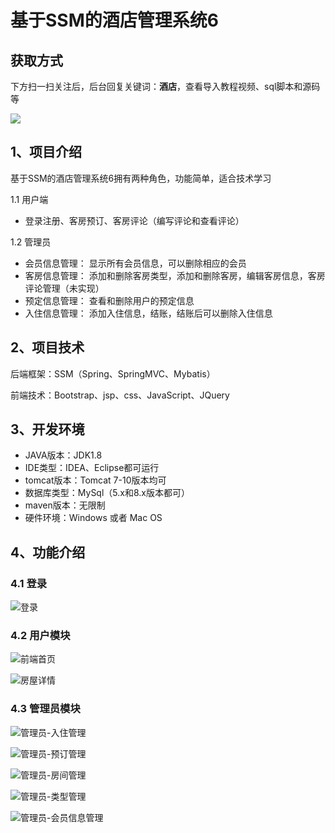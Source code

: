 # 基于SSM的酒店管理系统6
## 获取方式

下方扫一扫关注后，后台回复关键词：**酒店**，查看导入教程视频、sql脚本和源码等

 ![](https://www.codeshop.fun/Typora-Images/202205281253739.png)

## 1、项目介绍

基于SSM的酒店管理系统6拥有两种角色，功能简单，适合技术学习

1.1 用户端

* 登录注册、客房预订、客房评论（编写评论和查看评论）

1.2 管理员

* 会员信息管理： 显示所有会员信息，可以删除相应的会员
* 客房信息管理： 添加和删除客房类型，添加和删除客房，编辑客房信息，客房评论管理（未实现）
* 预定信息管理： 查看和删除用户的预定信息
* 入住信息管理： 添加入住信息，结账，结账后可以删除入住信息


## 2、项目技术

后端框架：SSM（Spring、SpringMVC、Mybatis）

前端技术：Bootstrap、jsp、css、JavaScript、JQuery

## 3、开发环境

- JAVA版本：JDK1.8
- IDE类型：IDEA、Eclipse都可运行
- tomcat版本：Tomcat 7-10版本均可
- 数据库类型：MySql（5.x和8.x版本都可） 
- maven版本：无限制
- 硬件环境：Windows 或者 Mac OS


## 4、功能介绍

### 4.1 登录

![登录](https://www.codeshop.fun/Typora-Images/202208071843190.jpg)

### 4.2 用户模块

![前端首页](https://www.codeshop.fun/Typora-Images/202208071843762.jpg)

![房屋详情](https://www.codeshop.fun/Typora-Images/202208071843479.jpg)

### 4.3 管理员模块

![管理员-入住管理](https://www.codeshop.fun/Typora-Images/202208071843999.jpg)

![管理员-预订管理](https://www.codeshop.fun/Typora-Images/202208071843534.jpg)

![管理员-房间管理](https://www.codeshop.fun/Typora-Images/202208071844429.jpg)

![管理员-类型管理](https://www.codeshop.fun/Typora-Images/202208071844829.jpg)

![管理员-会员信息管理](https://www.codeshop.fun/Typora-Images/202208071844776.jpg)

